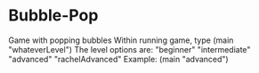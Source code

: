# Bubble-Pop
Game with popping bubbles
Within running game, type (main "whateverLevel")
The level options are:
  "beginner"
  "intermediate"
  "advanced"
  "rachelAdvanced"
  Example: (main "advanced")
  
